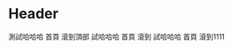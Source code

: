 <!-- TITLE: 路徑測試 -->
<!-- SUBTITLE: A quick summary of 路徑測試 -->

# Header
測試哈哈哈 首頁 滾到頂部
試哈哈哈 首頁 滾到
試哈哈哈 首頁 滾到1111